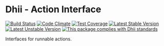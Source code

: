 # Dhii - Action Interface

[![Build Status](https://travis-ci.org/Dhii/action-interface.svg?branch=develop)](https://travis-ci.org/Dhii/action-interface)
[![Code Climate](https://codeclimate.com/github/Dhii/action-interface/badges/gpa.svg)](https://codeclimate.com/github/Dhii/action-interface)
[![Test Coverage](https://codeclimate.com/github/Dhii/action-interface/badges/coverage.svg)](https://codeclimate.com/github/Dhii/action-interface/coverage)
[![Latest Stable Version](https://poser.pugx.org/dhii/action-interface/version)](https://packagist.org/packages/dhii/action-interface)
[![Latest Unstable Version](https://poser.pugx.org/dhii/action-interface/v/unstable)](https://packagist.org/packages/dhii/action-interface)
[![This package complies with Dhii standards](https://img.shields.io/badge/Dhii-Compliant-green.svg?style=flat-square)][Dhii]

Interfaces for runnable actions.

[Dhii]: https://github.com/Dhii/dhii
